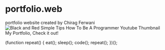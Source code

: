 # portfolio.web
portfolio website created by Chirag Ferwani
 ![Black and Red Simple Tips How To Be A Programmer Youtube Thumbnail](https://user-images.githubusercontent.com/99381741/156370004-e4176dfc-314d-497e-adeb-f10410c6417d.png)
 My Portfolio, Check it out!

(function repeat() {
eat();
sleep();
code();
repeat();
})();
